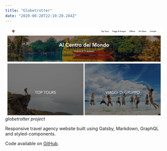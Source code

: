 ```yaml
---
title: "Globetrotter"
date: "2020-08-28T22:10:20.284Z"
---
```


![globetrotter project](./1.png)
_globetrotter project_

Responsive travel agency website built using Gatsby, Markdown, GraphQL and styled-components.

Code available on [GitHub](https://github.com/eneax/globetrotter).
